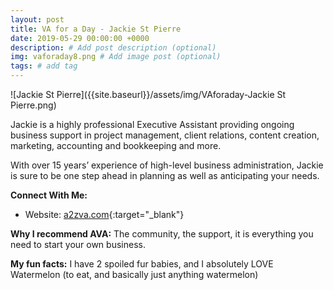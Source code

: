 ```yaml
---
layout: post
title: VA for a Day - Jackie St Pierre
date: 2019-05-29 00:00:00 +0000
description: # Add post description (optional)
img: vaforaday8.png # Add image post (optional)
tags: # add tag
---
```


![Jackie St Pierre]({{site.baseurl}}/assets/img/VAforaday-Jackie St Pierre.png)

Jackie is a highly professional Executive Assistant providing ongoing business support in project management, client relations, content creation, marketing, accounting and bookkeeping and more.

With over 15 years’ experience of high-level business administration, Jackie is sure to be one step ahead in planning as well as anticipating your needs.

__Connect With Me:__
* Website: [a2zva.com](https://a2zva.com/){:target="_blank"}

__Why I recommend AVA:__
The community, the support, it is everything you need to start your own business.

__My fun facts:__
I have 2 spoiled fur babies, and I absolutely LOVE Watermelon (to eat, and basically just anything watermelon)

